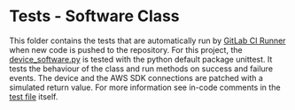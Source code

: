 # Tests - Software Class
This folder contains the tests that are automatically run by [GitLab CI Runner](https://docs.gitlab.com/runner/) when
new code is pushed to the repository.
For this project, the [device_software.py](../iot_core/software_class/device_software.py) is tested with the python 
default package unittest. It tests the behaviour of the class and run methods on success and failure events. The device
and the AWS SDK connections are patched with a simulated return value. For more information see in-code comments in the 
[test file](test_soil_moisture_sensors.py) itself.
